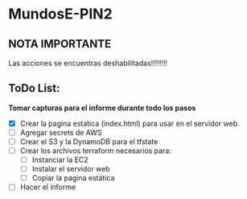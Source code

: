 # MundosE-PIN2

## NOTA IMPORTANTE

Las acciones se encuentras deshabilitadas!!!!!!!!

## ToDo List:

**Tomar capturas para el informe durante todo los pasos**

- [X] Crear la pagina estatica (index.html) para usar en el servidor web.
- [ ] Agregar secrets de AWS
- [ ] Crear el S3 y la DynamoDB para el tfstate
- [ ] Crear los archivos terraform necesarios para:
    - [ ] Instanciar la EC2
    - [ ] Instalar el servidor web
    - [ ] Copiar la pagina estática
- [ ] Hacer el informe
